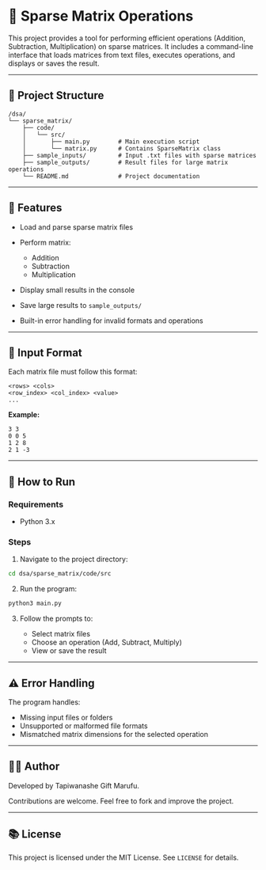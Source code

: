 # 🧪 Sparse Matrix Operations

This project provides a tool for performing efficient operations (Addition, Subtraction, Multiplication) on sparse matrices. It includes a command-line interface that loads matrices from text files, executes operations, and displays or saves the result.

---

## 📁 Project Structure

```
/dsa/
└── sparse_matrix/
    ├── code/
    │   └── src/
    │       ├── main.py        # Main execution script
    │       └── matrix.py      # Contains SparseMatrix class
    ├── sample_inputs/         # Input .txt files with sparse matrices
    ├── sample_outputs/        # Result files for large matrix operations
    └── README.md              # Project documentation
```

---

## 🚀 Features

* Load and parse sparse matrix files
* Perform matrix:

  * Addition
  * Subtraction
  * Multiplication
* Display small results in the console
* Save large results to `sample_outputs/`
* Built-in error handling for invalid formats and operations

---

## 👄 Input Format

Each matrix file must follow this format:

```
<rows> <cols>
<row_index> <col_index> <value>
...
```

**Example:**

```
3 3
0 0 5
1 2 8
2 1 -3
```

---

## 📅 How to Run

### Requirements

* Python 3.x

### Steps

1. Navigate to the project directory:

```bash
cd dsa/sparse_matrix/code/src
```

2. Run the program:

```bash
python3 main.py
```

3. Follow the prompts to:

   * Select matrix files
   * Choose an operation (Add, Subtract, Multiply)
   * View or save the result

---

## ⚠️ Error Handling

The program handles:

* Missing input files or folders
* Unsupported or malformed file formats
* Mismatched matrix dimensions for the selected operation

---

## 👩‍💼 Author

Developed by Tapiwanashe Gift Marufu.

Contributions are welcome. Feel free to fork and improve the project.

---

## 📚 License

This project is licensed under the MIT License. See `LICENSE` for details.

